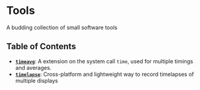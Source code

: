 # Tools
A budding collection of small software tools

## Table of Contents
- [**`timeavg`**](https://github.com/Samuel-Lewis/Tools/tree/master/timeavg): A extension on the system call `time`, used for multiple timings and averages.
- [**`timelapse`**](https://github.com/Samuel-Lewis/Tools/tree/master/timelapse): Cross-platform and lightweight way to record timelapses of multiple displays
